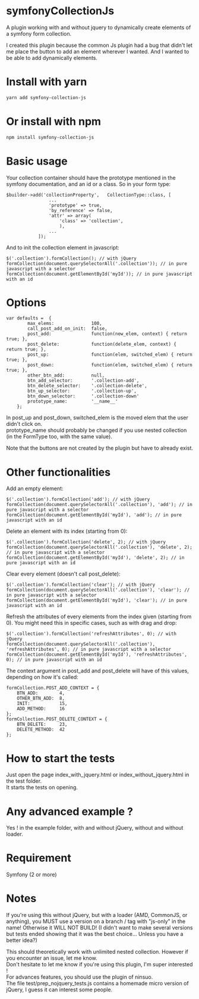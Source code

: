 # symfonyCollectionJs
A plugin working with and without jquery to dynamically create elements of a symfony form collection.

I created this plugin because the common Js plugin had a bug that didn't let me place the button to add an element wherever I wanted.  And I wanted to be able to add dynamically elements.

# Install with yarn
```sh
yarn add symfony-collection-js
```

# Or install with npm
```sh
npm install symfony-collection-js
```

# Basic usage

Your collection container should have the prototype mentioned in the symfony documentation, and an id or a class. So in your form type:
~~~~
$builder->add('collectionProperty',   CollectionType::class, [
                ...
                'prototype' => true,
                'by_reference' => false,
                'attr' => array(
                    'class' => 'collection',
                    ),
                ...
            ]);
~~~~

And to init the collection element in javascript:
~~~~
$('.collection').formCollection(); // with jQuery
formCollection(document.querySelectorAll('.collection')); // in pure javascript with a selector
formCollection(document.getElementById('myId')); // in pure javascript with an id
~~~~

# Options 
~~~~
var defaults =  {
        max_elems:              100,
        call_post_add_on_init:  false,
        post_add:               function(new_elem, context) { return true; },
        post_delete:            function(delete_elem, context) { return true; },
        post_up:                function(elem, switched_elem) { return true; },
        post_down:              function(elem, switched_elem) { return true; },
        other_btn_add:          null,
        btn_add_selector:       '.collection-add',
        btn_delete_selector:    '.collection-delete',
        btn_up_selector:        '.collection-up',
        btn_down_selector:      '.collection-down'
        prototype_name:         '__name__'
    };
~~~~
In post_up and post_down, switched_elem is the moved elem that the user didn't click on.  
prototype_name should probably be changed if you use nested collection (in the FormType too, with the same value).

Note that the buttons are not created by the plugin but have to already exist.

# Other functionalities

Add an empty element:
~~~~
$('.collection').formCollection('add'); // with jQuery
formCollection(document.querySelectorAll('.collection'), 'add'); // in pure javascript with a selector
formCollection(document.getElementById('myId'), 'add'); // in pure javascript with an id
~~~~

Delete an element with its index (starting from 0):
~~~~
$('.collection').formCollection('delete', 2); // with jQuery
formCollection(document.querySelectorAll('.collection'), 'delete', 2); // in pure javascript with a selector
formCollection(document.getElementById('myId'), 'delete', 2); // in pure javascript with an id
~~~~

Clear every element (doesn't call post_delete):
~~~~
$('.collection').formCollection('clear'); // with jQuery
formCollection(document.querySelectorAll('.collection'), 'clear'); // in pure javascript with a selector
formCollection(document.getElementById('myId'), 'clear'); // in pure javascript with an id
~~~~

Refresh the attributes of every elements from the index given (starting from 0). You might need this in specific cases, such as with drag and drop:
~~~~
$('.collection').formCollection('refreshAttributes', 0); // with jQuery
formCollection(document.querySelectorAll('.collection'), 'refreshAttributes', 0); // in pure javascript with a selector
formCollection(document.getElementById('myId'), 'refreshAttributes', 0); // in pure javascript with an id
~~~~

The context argument in post_add and post_delete will have of this values, depending on how it's called:
~~~~
formCollection.POST_ADD_CONTEXT = {
    BTN_ADD:        4,
    OTHER_BTN_ADD:  8,
    INIT:           15,
    ADD_METHOD:     16
};
formCollection.POST_DELETE_CONTEXT = {
    BTN_DELETE:     23,
    DELETE_METHOD:  42
};
~~~~

# How to start the tests

Just open the page index_with_jquery.html or index_without_jquery.html in the test folder.  
It starts the tests on opening.

# Any advanced example ?

Yes ! in the example folder, with and without jQuery, without and without loader.

# Requirement

Symfony (2 or more)

# Notes
If you're using this without jQuery, but with a loader (AMD, CommonJS, or anything), you MUST use a version on a branch / tag with "js-only" in the name! Otherwise it WILL NOT BUILD! (I didn't want to make several versions but tests ended showing that it was the best choice... Unless you have a better idea?)

This should theoretically work with unlimited nested collection. However if you encounter an issue, let me know.  
Don't hesitate to let me know if you're using this plugin, I'm super interested !  
For advances features, you should use the plugin of ninsuo.  
The file test/prep_nojquery_tests.js contains a homemade micro version of jQuery, I guess it can interest some people.
